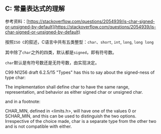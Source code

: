 ## C: 常量表达式的理解

参考资料：[https://stackoverflow.com/questions/2054939/is-char-signed-or-unsigned-by-default](https://stackoverflow.com/questions/2054939/is-char-signed-or-unsigned-by-default)


按照`ISO C`的叙述，C语言中共有五类整型：`char`、`short`, `int`, `long`, `long long`

其中除了`char`之外的四类，默认都是`signed`，即有符号数。

`char`默认是有符号数还是无符号数，由实现决定。

C99 N1256 draft 6.2.5/15 "Types" has this to say about the signed-ness of type char:

The implementation shall define char to have the same range, representation, and behavior as either signed char or unsigned char.

and in a footnote:

CHAR_MIN, defined in <limits.h>, will have one of the values 0 or SCHAR_MIN, and this can be used to distinguish the two options. Irrespective of the choice made, char is a separate type from the other two and is not compatible with either.
